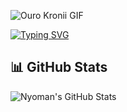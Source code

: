 ![Ouro Kronii GIF](img/ouro-kronii.gif)

[![Typing SVG](https://readme-typing-svg.demolab.com?font=Fira+Code&pause=1000&color=4236FC&width=435&lines=Hi+there!+I'm+Nyoman+Tirtha+Yuda;Welcome+to+my+Github+Profile+%F0%9F%91%8B)](https://git.io/typing-svg)

## 📊 GitHub Stats

![Nyoman's GitHub Stats](https://github-readme-stats.vercel.app/api?username=NyomanTirtha&show_icons=true&theme=radical)
